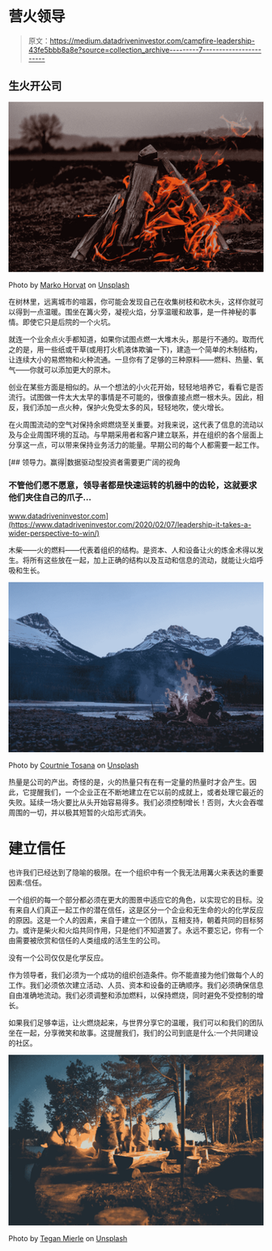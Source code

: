 # 营火领导

> 原文：<https://medium.datadriveninvestor.com/campfire-leadership-43fe5bbb8a8e?source=collection_archive---------7----------------------->

## 生火开公司

![](img/e26732cd6f7dd4007c41dff05cc4640f.png)

Photo by [Marko Horvat](https://unsplash.com/@lemondyt?utm_source=medium&utm_medium=referral) on [Unsplash](https://unsplash.com?utm_source=medium&utm_medium=referral)

在树林里，远离城市的喧嚣，你可能会发现自己在收集树枝和砍木头，这样你就可以得到一点温暖。围坐在篝火旁，凝视火焰，分享温暖和故事，是一件神秘的事情。即使它只是后院的一个火坑。

就连一个业余点火手都知道，如果你试图点燃一大堆木头，那是行不通的。取而代之的是，用一些纸或干草(或用打火机液体欺骗一下)，建造一个简单的木制结构，让连续大小的易燃物和火种流通。一旦你有了足够的三种原料——燃料、热量、氧气——你就可以添加更大的原木。

创业在某些方面是相似的。从一个想法的小火花开始，轻轻地培养它，看看它是否流行。试图做一件太大太早的事情是不可能的，很像直接点燃一根木头。因此，相反，我们添加一点火种，保护火免受太多的风，轻轻地吹，使火增长。

在火周围流动的空气对保持余烬燃烧至关重要。对我来说，这代表了信息的流动以及与企业周围环境的互动。与早期采用者和客户建立联系，并在组织的各个层面上分享这一点，可以带来保持业务活力的能量。早期公司的每个人都需要一起工作。

[](https://www.datadriveninvestor.com/2020/02/07/leadership-it-takes-a-wider-perspective-to-win/) [## 领导力。赢得|数据驱动型投资者需要更广阔的视角

### 不管他们愿不愿意，领导者都是快速运转的机器中的齿轮，这就要求他们夹住自己的爪子…

www.datadriveninvestor.com](https://www.datadriveninvestor.com/2020/02/07/leadership-it-takes-a-wider-perspective-to-win/) 

木柴——火的燃料——代表着组织的结构。是资本、人和设备让火的炼金术得以发生。将所有这些放在一起，加上正确的结构以及互动和信息的流动，就能让火焰呼吸和生长。

![](img/7539ad3f3ea63ce5eb8bc4952e3054d3.png)

Photo by [Courtnie Tosana](https://unsplash.com/@courtniebt13?utm_source=medium&utm_medium=referral) on [Unsplash](https://unsplash.com?utm_source=medium&utm_medium=referral)

热量是公司的产出。奇怪的是，火的热量只有在有一定量的热量时才会产生。因此，它提醒我们，一个企业正在不断地建立在它以前的成就上，或者处理它最近的失败。延续一场火要比从头开始容易得多。我们必须控制增长！否则，大火会吞噬周围的一切，并以极其短暂的火焰形式消失。

# 建立信任

也许我们已经达到了隐喻的极限。在一个组织中有一个我无法用篝火来表达的重要因素:信任。

一个组织的每一个部分都必须在更大的图景中适应它的角色，以实现它的目标。没有来自人们真正一起工作的潜在信任，这是区分一个企业和无生命的火的化学反应的原因。这是一个人的因素，来自于建立一个团队，互相支持，朝着共同的目标努力。或许是柴火和火焰共同作用，只是他们不知道罢了。永远不要忘记，你有一个由需要被欣赏和信任的人类组成的活生生的公司。

没有一个公司仅仅是化学反应。

作为领导者，我们必须为一个成功的组织创造条件。你不能直接为他们做每个人的工作。我们必须依次建立活动、人员、资本和设备的正确顺序。我们必须确保信息自由准确地流动。我们必须调整和添加燃料，以保持燃烧，同时避免不受控制的增长。

如果我们足够幸运，让火燃烧起来，与世界分享它的温暖，我们可以和我们的团队坐在一起，分享微笑和故事。这提醒我们，我们的公司到底是什么:一个共同建设的社区。

![](img/c0521101d922921134270b9fe8a048ed.png)

Photo by [Tegan Mierle](https://unsplash.com/@tegan?utm_source=medium&utm_medium=referral) on [Unsplash](https://unsplash.com?utm_source=medium&utm_medium=referral)